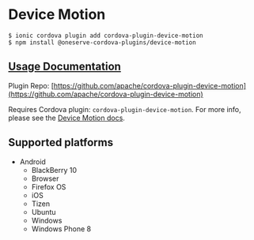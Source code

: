 # Device Motion

```text
$ ionic cordova plugin add cordova-plugin-device-motion
$ npm install @oneserve-cordova-plugins/device-motion
```

## [Usage Documentation](https://oneserve.gitbook.io/oneserve-cordova-plugins/plugins/device-motion/)

Plugin Repo: [https://github.com/apache/cordova-plugin-device-motion](https://github.com/apache/cordova-plugin-device-motion)

Requires Cordova plugin: `cordova-plugin-device-motion`. For more info, please see the [Device Motion docs](https://github.com/apache/cordova-plugin-device-motion).

## Supported platforms

* Android
  * BlackBerry 10
  * Browser
  * Firefox OS
  * iOS
  * Tizen
  * Ubuntu
  * Windows
  * Windows Phone 8

